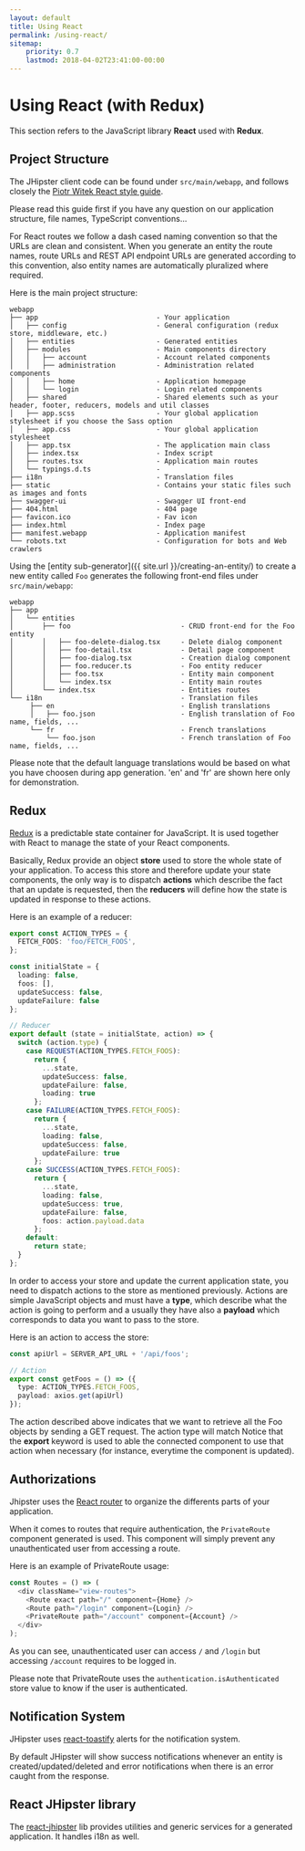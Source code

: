 ```yaml
---
layout: default
title: Using React
permalink: /using-react/
sitemap:
    priority: 0.7
    lastmod: 2018-04-02T23:41:00-00:00
---
```


# <i class="fa fa-html5"></i> Using React (with Redux)
This section refers to the JavaScript library **React** used with **Redux**.

## Project Structure

The JHipster client code can be found under `src/main/webapp`, and follows closely the [Piotr Witek React style guide](https://github.com/piotrwitek/react-redux-typescript-guide/blob/master/README.md).

 Please read this guide first if you have any question on our application structure, file names, TypeScript conventions...

For React routes we follow a dash cased naming convention so that the URLs are clean and consistent.
When you generate an entity the route names, route URLs and REST API endpoint URLs are generated according to this convention, also entity names are automatically pluralized where required.

Here is the main project structure:

```
webapp
├── app                             - Your application
│   ├── config                      - General configuration (redux store, middleware, etc.)
│   ├── entities                    - Generated entities
│   ├── modules                     - Main components directory
│   │   ├── account                 - Account related components
│   │   ├── administration          - Administration related components
│   │   ├── home                    - Application homepage
│   │   └── login                   - Login related components
│   ├── shared                      - Shared elements such as your header, footer, reducers, models and util classes
│   ├── app.scss                    - Your global application stylesheet if you choose the Sass option
│   ├── app.css                     - Your global application stylesheet
│   ├── app.tsx                     - The application main class
│   ├── index.tsx                   - Index script
│   ├── routes.tsx                  - Application main routes
│   └── typings.d.ts                -
├── i18n                            - Translation files
├── static                          - Contains your static files such as images and fonts
├── swagger-ui                      - Swagger UI front-end
├── 404.html                        - 404 page
├── favicon.ico                     - Fav icon
├── index.html                      - Index page
├── manifest.webapp                 - Application manifest
└── robots.txt                      - Configuration for bots and Web crawlers
```

Using the [entity sub-generator]({{ site.url }}/creating-an-entity/) to create a new entity called `Foo` generates the following front-end files under `src/main/webapp`:

```
webapp
├── app                                        
│   └── entities
│       ├── foo                           - CRUD front-end for the Foo entity
│       │   ├── foo-delete-dialog.tsx     - Delete dialog component
│       │   ├── foo-detail.tsx            - Detail page component
│       │   ├── foo-dialog.tsx            - Creation dialog component
│       │   ├── foo.reducer.ts            - Foo entity reducer
│       │   ├── foo.tsx                   - Entity main component
│       │   └── index.tsx                 - Entity main routes
│       └── index.tsx                     - Entities routes    
└── i18n                                  - Translation files
     ├── en                               - English translations
     │   ├── foo.json                     - English translation of Foo name, fields, ...
     └── fr                               - French translations
         └── foo.json                     - French translation of Foo name, fields, ...
```

Please note that the default language translations would be based on what you have choosen during app generation. 'en' and 'fr' are shown here only for demonstration.

## Redux

[Redux](https://redux.js.org/) is a predictable state container for JavaScript. It is used
together with React to manage the state of your React components.

Basically, Redux provide an object **store** used to store the whole state of your application.
To access this store and therefore update your state components, the only way is to dispatch
**actions** which describe the fact that an update is requested, then the **reducers** will
define how the state is updated in response to these actions.

Here is an example of a reducer:

``` typescript
export const ACTION_TYPES = {
  FETCH_FOOS: 'foo/FETCH_FOOS',
};

const initialState = {
  loading: false,
  foos: [],
  updateSuccess: false,
  updateFailure: false
};

// Reducer
export default (state = initialState, action) => {
  switch (action.type) {
    case REQUEST(ACTION_TYPES.FETCH_FOOS):
      return {
        ...state,
        updateSuccess: false,
        updateFailure: false,
        loading: true
      };
    case FAILURE(ACTION_TYPES.FETCH_FOOS):
      return {
        ...state,
        loading: false,
        updateSuccess: false,
        updateFailure: true
      };
    case SUCCESS(ACTION_TYPES.FETCH_FOOS):
      return {
        ...state,
        loading: false,
        updateSuccess: true,
        updateFailure: false,
        foos: action.payload.data
      };
    default:
      return state;
  }
};
```

In order to access your store and update the current application state, you need to dispatch
actions to the store as mentioned previously. Actions are simple JavaScript objects and must have a **type**, which describe what
the action is going to perform and a usually they have also a **payload** which corresponds to
data you want to pass to the store.

Here is an action to access the store:

``` typescript
const apiUrl = SERVER_API_URL + '/api/foos';

// Action
export const getFoos = () => ({
  type: ACTION_TYPES.FETCH_FOOS,
  payload: axios.get(apiUrl)
});
```

The action described above indicates that we want to retrieve all the Foo objects by
sending a GET request. The action type will match
Notice that the **export** keyword is used to able the connected component to use that action
when necessary (for instance, everytime the component is updated).

## Authorizations

Jhipster uses the [React router](https://github.com/ReactTraining/react-router) to organize the differents parts of your application.

When it comes to routes that require authentication, the `PrivateRoute` component generated is used. This component will simply prevent any unauthenticated user from accessing a route.

Here is an example of PrivateRoute usage:

``` typescript
const Routes = () => (
  <div className="view-routes">
    <Route exact path="/" component={Home} />
    <Route path="/login" component={Login} />
    <PrivateRoute path="/account" component={Account} />
  </div>
);
```

As you can see, unauthenticated user can access `/` and `/login` but accessing `/account` requires to be logged in.

Please note that PrivateRoute uses the `authentication.isAuthenticated` store value to know if the user is authenticated.

## Notification System

JHipster uses [react-toastify](https://github.com/fkhadra/react-toastify) alerts for the notification system.

By default JHipster will show success notifications whenever an entity is created/updated/deleted
and error notifications when there is an error caught from the response.

## React JHipster library

The [react-jhipster](https://github.com/jhipster/react-jhipster) lib provides utilities and generic services for a generated application. It handles i18n as well.